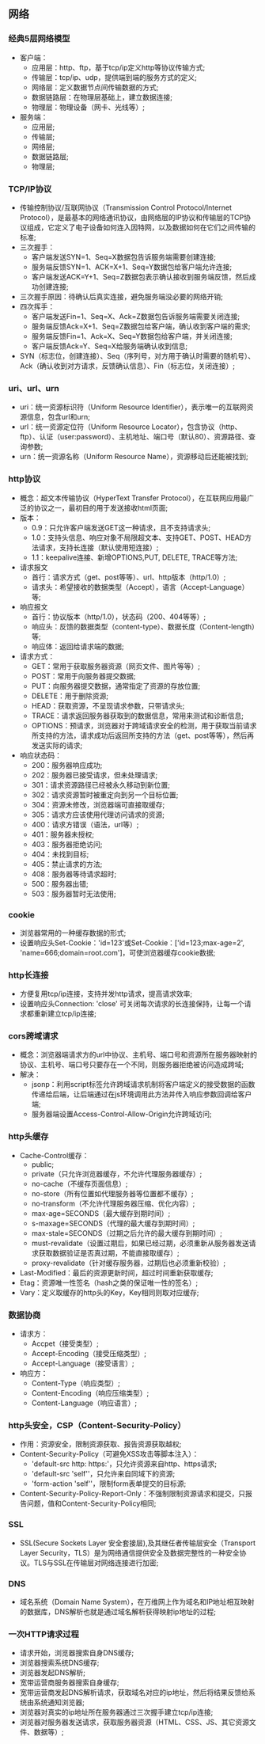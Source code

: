 ## 网络

### 经典5层网络模型
- 客户端：
  - 应用层：http、ftp，基于tcp/ip定义http等协议传输方式;
  - 传输层：tcp/ip、udp，提供端到端的服务方式的定义;
  - 网络层：定义数据节点间传输数据的方式;
  - 数据链路层：在物理层基础上，建立数据连接;
  - 物理层：物理设备（网卡、光线等）;
- 服务端：
  - 应用层;
  - 传输层;
  - 网络层;
  - 数据链路层;
  - 物理层;

### TCP/IP协议
- 传输控制协议/互联网协议（Transmission Control Protocol/Internet Protocol），是最基本的网络通讯协议，由网络层的IP协议和传输层的TCP协议组成，它定义了电子设备如何连入因特网，以及数据如何在它们之间传输的标准;
- 三次握手：
  - 客户端发送SYN=1、Seq=X数据包告诉服务端需要创建连接;
  - 服务端反馈SYN=1、ACK=X+1、Seq=Y数据包给客户端允许连接;
  - 客户端发送ACK=Y+1、Seq=Z数据包表示确认接收到服务端反馈，然后成功创建连接;
- 三次握手原因：待确认后真实连接，避免服务端没必要的网络开销;
- 四次挥手：
  - 客户端发送Fin=1、Seq=X、Ack=Z数据包告诉服务端需要关闭连接;
  - 服务端反馈Ack=X+1、Seq=Z数据包给客户端，确认收到客户端的需求;
  - 服务端反馈Fin=1、Ack=X、Seq=Y数据包给客户端，并关闭连接;
  - 客户端反馈Ack=Y、Seq=X给服务端确认收到信息;
- SYN（标志位，创建连接）、Seq（序列号，对方用于确认时需要的随机号）、Ack（确认收到对方请求，反馈确认信息）、Fin（标志位，关闭连接）;

### uri、url、urn
- uri：统一资源标识符（Uniform Resource Identifier），表示唯一的互联网资源信息，包含url和urn;
- url：统一资源定位符（Uniform Resource Locator），包含协议（http、ftp）、认证（user:password）、主机地址、端口号（默认80）、资源路径、查询参数;
- urn：统一资源名称（Uniform Resource Name），资源移动后还能被找到;

### http协议
- 概念：超文本传输协议（HyperText Transfer Protocol），在互联网应用最广泛的协议之一，最初目的用于发送接收html页面;
- 版本：
  - 0.9：只允许客户端发送GET这一种请求，且不支持请求头;
  - 1.0：支持头信息、响应对象不局限超文本、支持GET、POST、HEAD方法请求，支持长连接（默认使用短连接）;
  - 1.1：keepalive连接、新增OPTIONS,PUT, DELETE, TRACE等方法;
- 请求报文
  - 首行：请求方式（get、post等等）、url、http版本（http/1.0）;
  - 请求头：希望接收的数据类型（Accept），语言（Accept-Language）等;
- 响应报文
  - 首行：协议版本（http/1.0），状态码（200、404等等）;
  - 响应头：反馈的数据类型（content-type）、数据长度（Content-length）等;
  - 响应体：返回给请求端的数据;
- 请求方式：
  - GET：常用于获取服务器资源（网页文件、图片等等）;
  - POST：常用于向服务器提交数据;
  - PUT：向服务器提交数据，通常指定了资源的存放位置;
  - DELETE：用于删除资源;
  - HEAD：获取资源，不呈现请求参数，只带请求头;
  - TRACE：请求返回服务器获取到的数据信息，常用来测试和诊断信息;
  - OPTIONS：预请求，浏览器对于跨域请求安全的检测，用于获取当前请求所支持的方法，请求成功后返回所支持的方法（get、post等等），然后再发送实际的请求;
- 响应状态码：
  - 200：服务器响应成功;
  - 202：服务器已接受请求，但未处理请求;
  - 301：请求资源路径已经被永久移动到新位置;
  - 302：请求资源暂时被重定向到另一个目标位置;
  - 304：资源未修改，浏览器端可直接取缓存;
  - 305：请求方应该使用代理访问请求的资源;
  - 400：请求方错误（语法，url等）;
  - 401：服务器未授权;
  - 403：服务器拒绝访问;
  - 404：未找到目标;
  - 405：禁止请求的方法;
  - 408：服务器等待请求超时;
  - 500：服务器出错;
  - 503：服务器暂时无法使用;

### cookie
- 浏览器常用的一种缓存数据的形式;
- 设置响应头Set-Cookie：'id=123'或Set-Cookie：['id=123;max-age=2', 'name=666;domain=root.com']，可使浏览器缓存cookie数据;

### http长连接
- 方便复用tcp/ip连接，支持并发http请求，提高请求效率;
- 设置响应头Connection: 'close' 可关闭每次请求的长连接保持，让每一个请求都重新建立tcp/ip连接;

### cors跨域请求
- 概念：浏览器端请求方的url中协议、主机号、端口号和资源所在服务器映射的协议、主机号、端口号只要存在一个不同，则服务器拒绝被访问造成跨域;
- 解决：
  - jsonp：利用script标签允许跨域请求机制将客户端定义的接受数据的函数传递给后端，让后端通过在js环境调用此方法并传入响应参数回调给客户端;
  - 服务器端设置Access-Control-Allow-Origin允许跨域访问;

### http头缓存
- Cache-Control缓存：
  - public;
  - private（只允许浏览器缓存，不允许代理服务器缓存）;
  - no-cache（不缓存页面信息）;
  - no-store（所有位置如代理服务器等位置都不缓存）;
  - no-transform（不允许代理服务器压缩、优化内容）;
  - max-age=SECONDS（最大缓存到期时间）;
  - s-maxage=SECONDS（代理的最大缓存到期时间）;
  - max-stale=SECONDS（过期之后允许的最大缓存到期时间）;
  - must-revalidate（设置过期后，如果已经过期，必须重新从服务器发送请求获取数据验证是否真过期，不能直接取缓存）;
  - proxy-revalidate（针对缓存服务器，过期后也必须重新校验）;
- Last-Modified：最后的资源更新时间，超过时间重新获取缓存;
- Etag：资源唯一性签名（hash之类的保证唯一性的签名）;
- Vary：定义取缓存的http头的Key，Key相同则取对应缓存;

### 数据协商
- 请求方：
  - Accpet（接受类型）;
  - Accept-Encoding（接受压缩类型）;
  - Accept-Language（接受语言）;
- 响应方：
  - Content-Type（响应类型）;
  - Content-Encoding（响应压缩类型）;
  - Content-Language（响应语言）;

### http头安全，CSP（Content-Security-Policy）
- 作用：资源安全，限制资源获取、报告资源获取越权;
- Content-Security-Policy（可避免XSS攻击等脚本注入）：
  - 'default-src http: https:'，只允许资源来自http、https请求;
  - 'default-src \'self\''，只允许来自同域下的资源;
  - 'form-action \'self\''，限制form表单提交的目标源;
- Content-Security-Policy-Report-Only：不强制限制资源请求和提交，只报告问题，值和Content-Security-Policy相同;

### SSL
- SSL(Secure Sockets Layer 安全套接层),及其继任者传输层安全（Transport Layer Security，TLS）是为网络通信提供安全及数据完整性的一种安全协议。TLS与SSL在传输层对网络连接进行加密;

### DNS
- 域名系统（Domain Name System），在万维网上作为域名和IP地址相互映射的数据库，DNS解析也就是通过域名解析获得映射ip地址的过程;

### 一次HTTP请求过程
- 请求开始，浏览器搜索自身DNS缓存;
- 浏览器搜索系统DNS缓存;
- 浏览器发起DNS解析;
- 宽带运营商服务器搜索自身缓存;
- 宽带运营商发起DNS解析请求，获取域名对应的ip地址，然后将结果反馈给系统由系统通知浏览器;
- 浏览器对真实的ip地址所在服务器通过三次握手建立tcp/ip连接;
- 浏览器对服务器发送请求，获取服务器资源（HTML、CSS、JS、其它资源文件、数据等）;